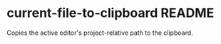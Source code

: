 # current-file-to-clipboard README

Copies the active editor's project-relative path to the clipboard.
